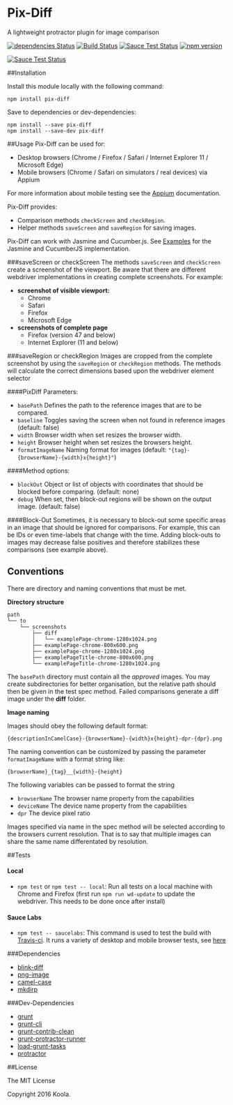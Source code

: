 Pix-Diff
==========

A lightweight protractor plugin for image comparison

[![dependencies Status](https://david-dm.org/koola/pix-diff.svg)](https://david-dm.org/koola/pix-diff)
[![Build Status](https://travis-ci.org/koola/pix-diff.svg)](https://travis-ci.org/koola/pix-diff)
[![Sauce Test Status](https://saucelabs.com/buildstatus/pixdiff)](https://saucelabs.com/u/pixdiff)
[![npm version](https://badge.fury.io/js/pix-diff.svg)](http://badge.fury.io/js/pix-diff)

[![Sauce Test Status](https://saucelabs.com/browser-matrix/pixdiff.svg)](https://saucelabs.com/u/pixdiff)

##Installation

Install this module locally with the following command:
```shell
npm install pix-diff
```

Save to dependencies or dev-dependencies:
```shell
npm install --save pix-diff
npm install --save-dev pix-diff
```

##Usage
Pix-Diff can be used for:

- Desktop browsers (Chrome / Firefox / Safari / Internet Explorer 11 / Microsoft Edge)
- Mobile browsers (Chrome / Safari on simulators / real devices) via Appium

For more information about mobile testing see the [Appium](./docs/appium.md) documentation.

Pix-Diff provides:

- Comparison methods `checkScreen` and `checkRegion`.
- Helper methods `saveScreen` and `saveRegion` for saving images.

Pix-Diff can work with Jasmine and Cucumber.js. See [Examples](./docs/examples.md) for the Jasmine and CucumberJS implementation.

###saveScreen or checkScreen
The methods `saveScreen` and `checkScreen` create a screenshot of the viewport. Be aware that there are different webdriver implementations in creating complete screenshots.
For example:

- **screenshot of visible viewport:**
    - Chrome
    - Safari
    - Firefox
    - Microsoft Edge
- **screenshots of complete page**
    - Firefox (version 47 and below)
    - Internet Explorer (11 and below)

###saveRegion or checkRegion
Images are cropped from the complete screenshot by using the `saveRegion` or `checkRegion` methods.
The methods will calculate the correct dimensions based upon the webdriver element selector

####PixDiff Parameters:

* ```basePath``` Defines the path to the reference images that are to be compared.
* ```baseline``` Toggles saving the screen when not found in reference images (default: false)
* ```width``` Browser width when set resizes the browser width.
* ```height``` Browser height when set resizes the browsers height.
* ```formatImageName``` Naming format for images (default: ```"{tag}-{browserName}-{width}x{height}"```)

####Method options:

* ```blockOut``` Object or list of objects with coordinates that should be blocked before comparing. (default: none)
* ```debug``` When set, then block-out regions will be shown on the output image. (default: false)

####Block-Out
Sometimes, it is necessary to block-out some specific areas in an image that should be ignored for comparisons. For example, this can be IDs or even time-labels that change with the time. Adding block-outs to images may decrease false positives and therefore stabilizes these comparisons (see example above).

## Conventions
There are directory and naming conventions that must be met.

**Directory structure**
```text
path
└── to
    └── screenshots
        ├── diff
        │   └── examplePage-chrome-1280x1024.png
        ├── examplePage-chrome-800x600.png
        ├── examplePage-chrome-1280x1024.png
        ├── examplePageTitle-chrome-800x600.png
        └── examplePageTitle-chrome-1280x1024.png
```
The ```basePath``` directory must contain all the *approved* images. You may create subdirectories for better organisation, but the relative path should then be given in the test spec method. Failed comparisons generate a diff image under the **diff** folder.

**Image naming**

Images should obey the following default format:

```text
{descriptionInCamelCase}-{browserName}-{width}x{height}-dpr-{dpr}.png
```

The naming convention can be customized by passing the parameter ```formatImageName``` with a format string like:

```text
{browserName}_{tag}__{width}-{height}
```
The following variables can be passed to format the string
* ```browserName``` The browser name property from the capabilities
* ```deviceName``` The device name property from the capabilities
* ```dpr``` The device pixel ratio

Images specified via name in the spec method will be selected according to the browsers current resolution. That is to say that multiple images can share the same name differentated by resolution.

##Tests

#### Local
- `npm test` or `npm test -- local`: Run all tests on a local machine with Chrome and Firefox (first run `npm run wd-update` to update the webdriver. This needs to be done once after install)

#### Sauce Labs
- `npm test -- saucelabs`: This command is used to test the build with [Travis-ci](https://travis-ci.org/koola/pix-diff/). It runs a variety of desktop and mobile browser tests, see [here](./test/conf/protractor.saucelabs.conf.js)

###Dependencies
* [blink-diff](https://github.com/yahoo/blink-diff)
* [png-image](https://github.com/koola/png-image)
* [camel-case](https://github.com/blakeembrey/camel-case)
* [mkdirp](https://github.com/substack/node-mkdirp)

###Dev-Dependencies
* [grunt](https://github.com/gruntjs/grunt)
* [grunt-cli](https://github.com/gruntjs/grunt-cli)
* [grunt-contrib-clean](https://github.com/gruntjs/grunt-contrib-clean)
* [grunt-protractor-runner](https://github.com/teerapap/grunt-protractor-runner)
* [load-grunt-tasks](https://github.com/sindresorhus/load-grunt-tasks)
* [protractor](https://github.com/angular/protractor)

##License

The MIT License

Copyright 2016 Koola.
